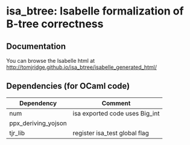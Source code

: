 # isa_btree: Isabelle formalization of B-tree correctness

## Documentation

You can browse the Isabelle html at <http://tomjridge.github.io/isa_btree/isabelle_generated_html/>


## Dependencies (for OCaml code)

| Dependency          | Comment                        |
| ------------------- | ------------------------------ |
| num                 | isa exported code uses Big_int |
| ppx_deriving_yojson |                                |
| tjr_lib             | register isa_test global flag  |

